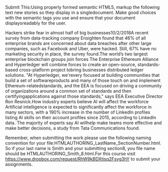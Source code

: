 Submit This:Using properly formed semantic HTML5, markup the following text new stories so they display in a singledocument. Make good choices with the semantic tags you use and ensure that your document displaysreadably for the user.

Hackers strike fear in almost half of big businesses10/2/2018A recent survey from data-tracking company Ensighten found that 46% of all enterprise brands are concerned about data breaches after other large companies, such as Facebook and Uber, were hacked. Still, 67% have no marketing security in place, the survey found.The world’s two largest enterprise blockchain groups join forces
The Enterprise Ethereum Alliance and Hyperledger will combine forces to create an open-source, standards-based cross-platform project tobring businesses distributed ledger solutions. "At Hyperledger, we'revery focused at building communities that build a set of softwareproducts and many of those touch on and implement Ethereum-relatedstandards, and the EEA is focused on driving a community of organizations around a common set of standards and then certifyingapplications against those standards," says EEA Executive Director Ron Resnick.How industry experts believe AI will affect the workforce Artificial intelligence is expected to significantly affect the workforce in many sectors, with a 190% increase in the number of LinkedIn profiles listing AI skills on their account profiles since 2015, according to LinkedIn data. The majority of experts say AI willhelp make teams more effective and make better decisions, a study from Tata Communications found.

Remember, when submitting the work please use the following naming convention for your file:HTMLAUTHORING_LastName_SectionNumber.html. So if your last name is Smith and your submitting section8, you file name should be HTMLAUTHORING_Smith_8.html.For this course visit https://www.dropbox.com/request/RhW9kBDXtisq2Fsvg3hY to submit your assignments.